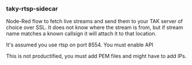 ### taky-rtsp-sidecar

Node-Red flow to fetch live streams and send them to your TAK server of choice over SSL.
It does not know where the stream is from, but if stream name matches a known callsign it will attach it to that location.

It's assumed you use rtsp on port 8554.
You must enable API

This is not productified, you must add PEM files and might have to add IPs.
